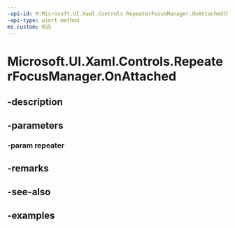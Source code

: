 ```yaml
---
-api-id: M:Microsoft.UI.Xaml.Controls.RepeaterFocusManager.OnAttached(Microsoft.UI.Xaml.Controls.Repeater)
-api-type: winrt method
ms.custom: RS5
---
```


<!-- Method syntax.
public void RepeaterFocusManager.OnAttached(Repeater repeater)
-->

# Microsoft.UI.Xaml.Controls.RepeaterFocusManager.OnAttached

## -description

## -parameters
### -param repeater

## -remarks

## -see-also

## -examples

